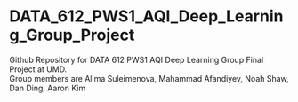 # DATA_612_PWS1_AQI_Deep_Learning_Group_Project
Github Repository for DATA 612 PWS1 AQI Deep Learning Group Final Project at UMD.  
Group members are Alima Suleimenova, Mahammad Afandiyev, Noah Shaw, Dan Ding, Aaron Kim
